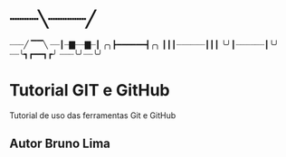 # ┈┈┈╲┈┈┈┈╱
┈┈┈╱     ▔▔╲
┈┈┃┈▇┈┈▇┈┃
╭╮┣━━━━━━┫╭╮
┃┃┃┈┈┈┈┈┈┃┃┃
╰╯┃┈┈┈┈┈┈┃╰╯
┈┈╰┓┏━━┓┏╯
┈┈┈╰╯┈┈╰╯

# Tutorial GIT e GitHub
Tutorial de uso das ferramentas Git e GitHub
## Autor Bruno Lima
